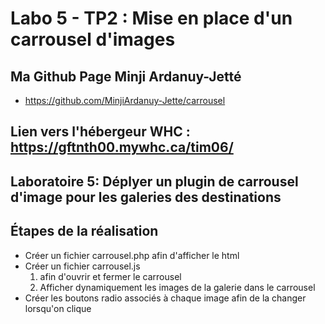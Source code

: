 # Labo 5 - TP2 : Mise en place d'un carrousel d'images

## Ma Github Page Minji Ardanuy-Jetté

- https://github.com/MinjiArdanuy-Jette/carrousel

## Lien vers l'hébergeur WHC : https://gftnth00.mywhc.ca/tim06/

## Laboratoire 5: Déplyer un plugin de carrousel d'image pour les galeries des destinations

## Étapes de la réalisation

- Créer un fichier carrousel.php afin d'afficher le html
- Créer un fichier carrousel.js
  1. afin d'ouvrir et fermer le carrousel
  2. Afficher dynamiquement les images de la galerie dans le carrousel
- Créer les boutons radio associés à chaque image afin de la changer lorsqu'on clique
